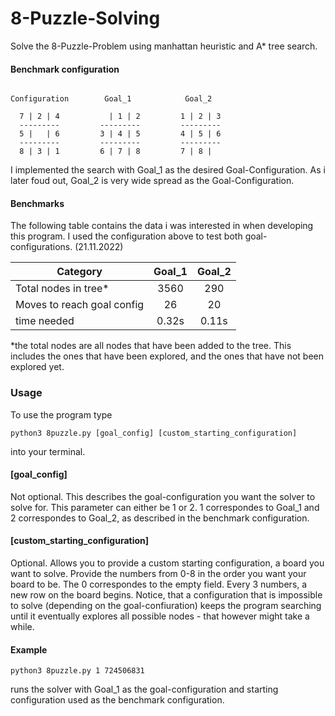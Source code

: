 # 8-Puzzle-Solving
Solve the 8-Puzzle-Problem using manhattan heuristic and A* tree search.

#### Benchmark configuration

```

Configuration        Goal_1            Goal_2

  7 | 2 | 4           | 1 | 2         1 | 2 | 3
  ---------         ---------         ---------
  5 |   | 6         3 | 4 | 5         4 | 5 | 6
  ---------         ---------         ---------
  8 | 3 | 1         6 | 7 | 8         7 | 8 | 
 ```
 
 

I implemented the search with Goal_1 as the desired Goal-Configuration. As i later foud out, Goal_2 is very wide spread as the Goal-Configuration.

#### Benchmarks
The following table contains the data i was interested in when developing this program. I used the configuration above to test both goal-configurations. (21.11.2022)

| Category                     | Goal_1        | Goal_2  |
| -------------------------    |:-------------:| :------:|
| Total nodes in tree*         |    3560       |   290   |
| Moves to reach goal config   |      26       |   20    |
| time  needed                 |       0.32s   |   0.11s |

*the total nodes are all nodes that have been added to the tree. 
 This includes the ones that have been explored, and the ones that have not been explored yet.
 
 ### Usage
 To use the program type
 ```
 python3 8puzzle.py [goal_config] [custom_starting_configuration]
 ```
 into your terminal. 
 
 #### [goal_config]
 Not optional.
 This describes the goal-configuration you want the solver to solve for. This parameter can either be 1 or 2.
 1 correspondes to Goal_1 and 2 correspondes to Goal_2, as described in the benchmark configuration.
 
 #### [custom_starting_configuration]
 Optional. 
 Allows you to provide a custom starting configuration, a board you want to solve. 
 Provide the numbers from 0-8 in the order you want your board to be. The 0 correspondes to the empty field.
 Every 3 numbers, a new row on the board begins.
 Notice, that a configuration that is impossible to solve (depending on the goal-confiuration) keeps the program searching
 until it eventually explores all possible nodes - that however might take a while.
 
 #### Example
 ```
 python3 8puzzle.py 1 724506831
 ```
 runs the solver with Goal_1 as the goal-configuration and starting configuration used as the benchmark configuration.
